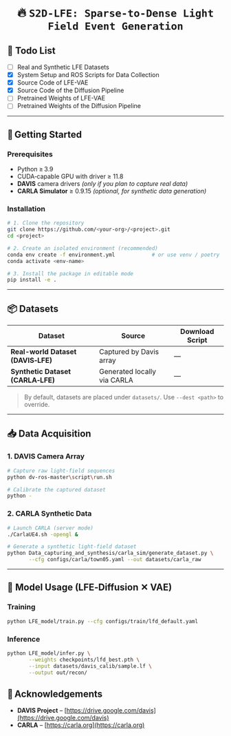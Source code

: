 # <p align=center> :fire: `S2D-LFE: Sparse-to-Dense Light Field Event Generation`</p>
## 🚩 **Todo List**
- [ ] Real and Synthetic LFE Datasets  
- [x] System Setup and ROS Scripts for Data Collection  
- [x] Source Code of LFE-VAE  
- [x] Source Code of the Diffusion Pipeline  
- [ ] Pretrained Weights of LFE-VAE  
- [ ] Pretrained Weights of the Diffusion Pipeline

---

## 🚀 Getting Started

### Prerequisites

- Python ≥ 3.9
- CUDA‑capable GPU with driver ≥ 11.8
- **DAVIS** camera drivers *(only if you plan to capture real data)*
- **CARLA Simulator** ≥ 0.9.15 *(optional, for synthetic data generation)*

### Installation

```bash
# 1. Clone the repository
git clone https://github.com/<your‑org>/<project>.git
cd <project>

# 2. Create an isolated environment (recommended)
conda env create -f environment.yml            # or use venv / poetry
conda activate <env‑name>

# 3. Install the package in editable mode
pip install -e .
```

---


## 📦 Datasets

| Dataset                            | Source                          | Download Script             |
| ---------------------------------- | ------------------------------- | --------------------------- |
| **Real-world Dataset (DAVIS‑LFE)** | Captured by Davis array | —  |
| **Synthetic Dataset (CARLA‑LFE)** | Generated locally via CARLA     | —                           |

> By default, datasets are placed under `datasets/`. Use `--dest <path>` to override.

---

## 📥 Data Acquisition

### 1. DAVIS Camera Array

```bash
# Capture raw light‑field sequences
python dv-ros-master\script\run.sh

# Calibrate the captured dataset
python -
```

### 2. CARLA Synthetic Data

```bash
# Launch CARLA (server mode)
./CarlaUE4.sh -opengl &

# Generate a synthetic light‑field dataset
python Data_capturing_and_synthesis/carla_sim/generate_dataset.py \
       --cfg configs/carla/town05.yaml --out datasets/carla_raw
```
---

## 🧩 Model Usage (LFE‑Diffusion ✕ VAE)

### Training

```bash
python LFE_model/train.py --cfg configs/train/lfd_default.yaml
```

### Inference

```bash
python LFE_model/infer.py \
       --weights checkpoints/lfd_best.pth \
       --input datasets/davis_calib/sample.lf \
       --output out/recon/
```

<!-- ---



## 📝 Citation

```bibtex
@misc{<project>,
  author       = {<Your Name>},
  title        = {<Project Name>: A Unified DAVIS/CARLA Light‑Field Benchmark},
  year         = {2025},
  howpublished = {\url{https://github.com/<your‑org>/<project>}}
}
```

--- -->

## 🙏 Acknowledgements

- **DAVIS Project** – [https://drive.google.com/davis](https://drive.google.com/davis)
- **CARLA** – [https://carla.org](https://carla.org)
